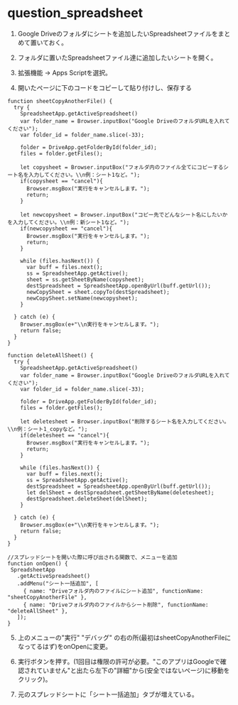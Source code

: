 # question_spreadsheet

1. Google Driveのフォルダにシートを追加したいSpreadsheetファイルをまとめて置いておく。

2. フォルダに置いたSpreadsheetファイル達に追加したいシートを開く。

3. 拡張機能 → Apps Scriptを選択。

4. 開いたページに下のコードをコピーして貼り付けし、保存する

```
function sheetCopyAnotherFile() {
  try {
    SpreadsheetApp.getActiveSpreadsheet()
    var folder_name = Browser.inputBox("Google DriveのフォルダURLを入れてください");
    var folder_id = folder_name.slice(-33);

    folder = DriveApp.getFolderById(folder_id);
    files = folder.getFiles();
        
    let copysheet = Browser.inputBox("フォルダ内のファイル全てにコピーするシート名を入力してください。\\n例：シート1など。");
    if(copysheet == "cancel"){
      Browser.msgBox("実行をキャンセルします。");
      return;
    }

    let newcopysheet = Browser.inputBox("コピー先でどんなシート名にしたいかを入力してください。\\n例：新シート1など。");
    if(newcopysheet == "cancel"){
      Browser.msgBox("実行をキャンセルします。");
      return;
    }

    while (files.hasNext()) {
      var buff = files.next();
      ss = SpreadsheetApp.getActive();
      sheet = ss.getSheetByName(copysheet);
      destSpreadsheet = SpreadsheetApp.openByUrl(buff.getUrl());
      newCopySheet = sheet.copyTo(destSpreadsheet);
      newCopySheet.setName(newcopysheet);
    }

  } catch (e) {
    Browser.msgBox(e+"\\n実行をキャンセルします。");
    return false;
  }
}

function deleteAllSheet() {
  try {
    SpreadsheetApp.getActiveSpreadsheet()
    var folder_name = Browser.inputBox("Google DriveのフォルダURLを入れてください");
    var folder_id = folder_name.slice(-33);

    folder = DriveApp.getFolderById(folder_id);
    files = folder.getFiles();
        
    let deletesheet = Browser.inputBox("削除するシート名を入力してください。\\n例：シート1_copyなど。");
    if(deletesheet == "cancel"){
      Browser.msgBox("実行をキャンセルします。");
      return;
    }

    while (files.hasNext()) {
      var buff = files.next();
      ss = SpreadsheetApp.getActive();
      destSpreadsheet = SpreadsheetApp.openByUrl(buff.getUrl());
      let delSheet = destSpreadsheet.getSheetByName(deletesheet);
      destSpreadsheet.deleteSheet(delSheet);
    }

  } catch (e) {
    Browser.msgBox(e+"\\n実行をキャンセルします。");
    return false;
  }
}

//スプレッドシートを開いた際に呼び出される関数で、メニューを追加
function onOpen() {
 SpreadsheetApp
   .getActiveSpreadsheet()
   .addMenu("シート一括追加", [
     { name: "Driveフォルダ内のファイルにシート追加", functionName: "sheetCopyAnotherFile" },
     { name: "Driveフォルダ内のファイルからシート削除", functionName: "deleteAllSheet" },
   ]);
}
```

5. 上のメニューの"実行" "デバッグ" の右の所(最初はsheetCopyAnotherFileになってるはず)をonOpenに変更。

6. 実行ボタンを押す。(1回目は権限の許可が必要。"このアプリはGoogleで確認されていません"と出たら左下の"詳細"から(安全ではないページ)に移動をクリック)。

7. 元のスプレッドシートに「シート一括追加」タブが増えている。
